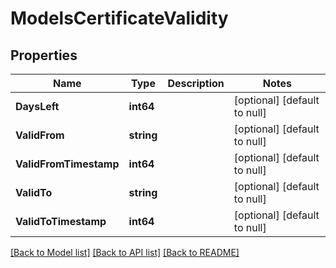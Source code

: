 # ModelsCertificateValidity

## Properties
Name | Type | Description | Notes
------------ | ------------- | ------------- | -------------
**DaysLeft** | **int64** |  | [optional] [default to null]
**ValidFrom** | **string** |  | [optional] [default to null]
**ValidFromTimestamp** | **int64** |  | [optional] [default to null]
**ValidTo** | **string** |  | [optional] [default to null]
**ValidToTimestamp** | **int64** |  | [optional] [default to null]

[[Back to Model list]](../README.md#documentation-for-models) [[Back to API list]](../README.md#documentation-for-api-endpoints) [[Back to README]](../README.md)


